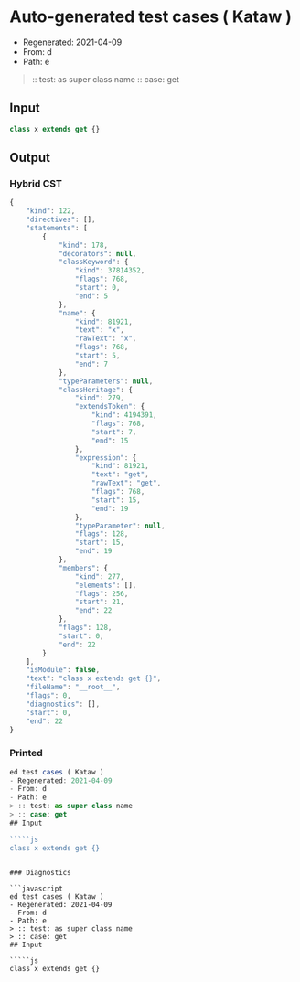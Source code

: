 # Auto-generated test cases ( Kataw )
- Regenerated: 2021-04-09
- From: d
- Path: e
> :: test: as super class name
> :: case: get
## Input

`````js
class x extends get {}
`````

## Output

### Hybrid CST

```javascript
{
    "kind": 122,
    "directives": [],
    "statements": [
        {
            "kind": 178,
            "decorators": null,
            "classKeyword": {
                "kind": 37814352,
                "flags": 768,
                "start": 0,
                "end": 5
            },
            "name": {
                "kind": 81921,
                "text": "x",
                "rawText": "x",
                "flags": 768,
                "start": 5,
                "end": 7
            },
            "typeParameters": null,
            "classHeritage": {
                "kind": 279,
                "extendsToken": {
                    "kind": 4194391,
                    "flags": 768,
                    "start": 7,
                    "end": 15
                },
                "expression": {
                    "kind": 81921,
                    "text": "get",
                    "rawText": "get",
                    "flags": 768,
                    "start": 15,
                    "end": 19
                },
                "typeParameter": null,
                "flags": 128,
                "start": 15,
                "end": 19
            },
            "members": {
                "kind": 277,
                "elements": [],
                "flags": 256,
                "start": 21,
                "end": 22
            },
            "flags": 128,
            "start": 0,
            "end": 22
        }
    ],
    "isModule": false,
    "text": "class x extends get {}",
    "fileName": "__root__",
    "flags": 0,
    "diagnostics": [],
    "start": 0,
    "end": 22
}
```

### Printed

```javascript
ed test cases ( Kataw )
- Regenerated: 2021-04-09
- From: d
- Path: e
> :: test: as super class name
> :: case: get
## Input

`````js
class x extends get {}
`````
```

### Diagnostics

```javascript
ed test cases ( Kataw )
- Regenerated: 2021-04-09
- From: d
- Path: e
> :: test: as super class name
> :: case: get
## Input

`````js
class x extends get {}
`````
```

